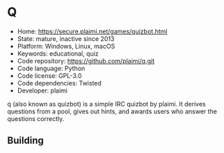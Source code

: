 # Q

- Home: https://secure.plaimi.net/games/quizbot.html
- State: mature, inactive since 2013
- Platform: Windows, Linux, macOS
- Keywords: educational, quiz
- Code repository: https://github.com/plaimi/q.git
- Code language: Python
- Code license: GPL-3.0
- Code dependencies: Twisted
- Developer: plaimi

q (also known as quizbot) is a simple IRC quizbot by plaimi. It derives questions from a pool, gives out hints, and awards users who answer the questions correctly.

## Building
